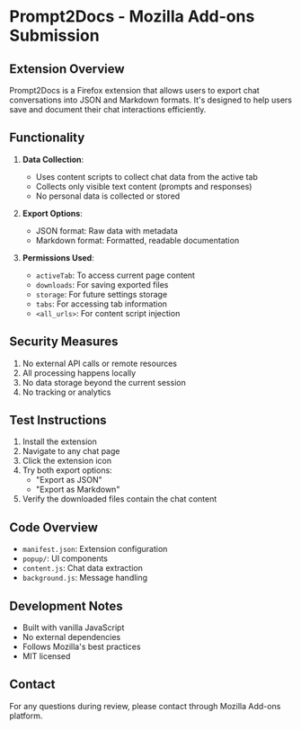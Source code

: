 # Prompt2Docs - Mozilla Add-ons Submission

## Extension Overview
Prompt2Docs is a Firefox extension that allows users to export chat conversations into JSON and Markdown formats. It's designed to help users save and document their chat interactions efficiently.

## Functionality
1. **Data Collection**:
   - Uses content scripts to collect chat data from the active tab
   - Collects only visible text content (prompts and responses)
   - No personal data is collected or stored

2. **Export Options**:
   - JSON format: Raw data with metadata
   - Markdown format: Formatted, readable documentation

3. **Permissions Used**:
   - `activeTab`: To access current page content
   - `downloads`: For saving exported files
   - `storage`: For future settings storage
   - `tabs`: For accessing tab information
   - `<all_urls>`: For content script injection

## Security Measures
1. No external API calls or remote resources
2. All processing happens locally
3. No data storage beyond the current session
4. No tracking or analytics

## Test Instructions
1. Install the extension
2. Navigate to any chat page
3. Click the extension icon
4. Try both export options:
   - "Export as JSON"
   - "Export as Markdown"
5. Verify the downloaded files contain the chat content

## Code Overview
- `manifest.json`: Extension configuration
- `popup/`: UI components
- `content.js`: Chat data extraction
- `background.js`: Message handling

## Development Notes
- Built with vanilla JavaScript
- No external dependencies
- Follows Mozilla's best practices
- MIT licensed

## Contact
For any questions during review, please contact through Mozilla Add-ons platform. 